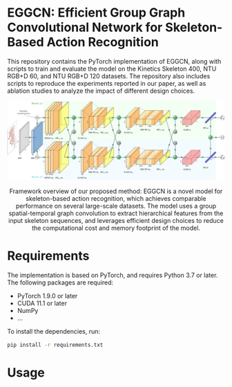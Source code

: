 # EGGCN: Efficient Group Graph Convolutional Network for Skeleton-Based Action Recognition

This repository contains the PyTorch implementation of EGGCN, along with scripts to train and evaluate the model on the Kinetics Skeleton 400, NTU RGB+D 60, and NTU RGB+D 120 datasets. The repository also includes scripts to reproduce the experiments reported in our paper, as well as ablation studies to analyze the impact of different design choices.

![Framework of EGGCN](./imgs/overview.png)

<center>
Framework overview of our proposed method: EGGCN is a novel model for skeleton-based action recognition, which achieves comparable performance on several large-scale datasets. The model uses a group spatial-temporal graph convolution to extract hierarchical features from the input skeleton sequences, and leverages efficient design choices to reduce the computational cost and memory footprint of the model.
</center>

# Requirements

The implementation is based on PyTorch, and requires Python 3.7 or later. The following packages are required:

- PyTorch 1.9.0 or later
- CUDA 11.1 or later
- NumPy
- ...

To install the dependencies, run:

```bash
pip install -r requirements.txt
```

# Usage





